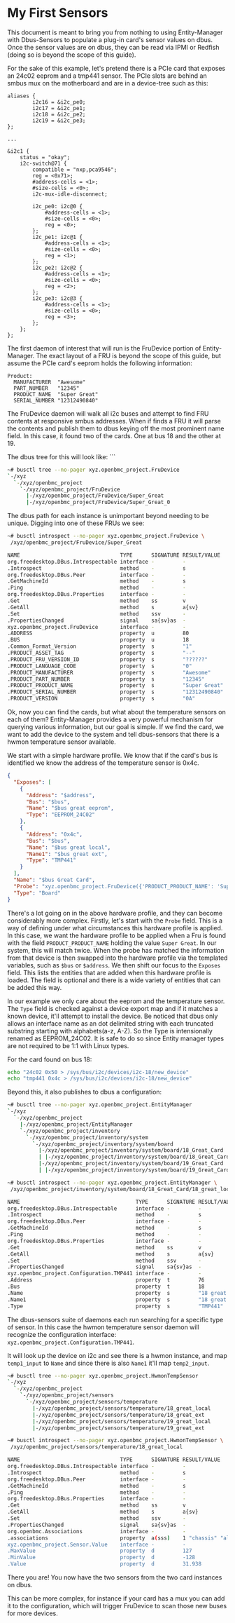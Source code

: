 # My First Sensors

This document is meant to bring you from nothing to using Entity-Manager with
Dbus-Sensors to populate a plug-in card's sensor values on dbus. Once the sensor
values are on dbus, they can be read via IPMI or Redfish (doing so is beyond the
scope of this guide).

For the sake of this example, let's pretend there is a PCIe card that exposes an
24c02 eeprom and a tmp441 sensor. The PCIe slots are behind an smbus mux on the
motherboard and are in a device-tree such as this:

```dts
aliases {
        i2c16 = &i2c_pe0;
        i2c17 = &i2c_pe1;
        i2c18 = &i2c_pe2;
        i2c19 = &i2c_pe3;
};

...

&i2c1 {
    status = "okay";
    i2c-switch@71 {
        compatible = "nxp,pca9546";
        reg = <0x71>;
        #address-cells = <1>;
        #size-cells = <0>;
        i2c-mux-idle-disconnect;

        i2c_pe0: i2c@0 {
            #address-cells = <1>;
            #size-cells = <0>;
            reg = <0>;
        };
        i2c_pe1: i2c@1 {
            #address-cells = <1>;
            #size-cells = <0>;
            reg = <1>;
        };
        i2c_pe2: i2c@2 {
            #address-cells = <1>;
            #size-cells = <0>;
            reg = <2>;
        };
        i2c_pe3: i2c@3 {
            #address-cells = <1>;
            #size-cells = <0>;
            reg = <3>;
        };
    };
};
```

The first daemon of interest that will run is the FruDevice portion of
Entity-Manager. The exact layout of a FRU is beyond the scope of this guide, but
assume the PCIe card's eeprom holds the following information:

```text
Product:
  MANUFACTURER  "Awesome"
  PART_NUMBER   "12345"
  PRODUCT_NAME  "Super Great"
  SERIAL_NUMBER "12312490840"
```

The FruDevice daemon will walk all i2c buses and attempt to find FRU contents at
responsive smbus addresses. When if finds a FRU it will parse the contents and
publish them to dbus keying off the most prominent name field. In this case, it
found two of the cards. One at bus 18 and the other at 19.

The dbus tree for this will look like: ```

```sh
~# busctl tree --no-pager xyz.openbmc_project.FruDevice
`-/xyz
  `-/xyz/openbmc_project
    `-/xyz/openbmc_project/FruDevice
      |-/xyz/openbmc_project/FruDevice/Super_Great
      |-/xyz/openbmc_project/FruDevice/Super_Great_0
```

The dbus path for each instance is unimportant beyond needing to be unique.
Digging into one of these FRUs we see:

```sh
~# busctl introspect --no-pager xyz.openbmc_project.FruDevice \
 /xyz/openbmc_project/FruDevice/Super_Great

NAME                                TYPE      SIGNATURE RESULT/VALUE                FLAGS
org.freedesktop.DBus.Introspectable interface -         -                           -
.Introspect                         method    -         s                           -
org.freedesktop.DBus.Peer           interface -         -                           -
.GetMachineId                       method    -         s                           -
.Ping                               method    -         -                           -
org.freedesktop.DBus.Properties     interface -         -                           -
.Get                                method    ss        v                           -
.GetAll                             method    s         a{sv}                       -
.Set                                method    ssv       -                           -
.PropertiesChanged                  signal    sa{sv}as  -                           -
xyz.openbmc_project.FruDevice       interface -         -                           -
.ADDRESS                            property  u         80                          emits-change
.BUS                                property  u         18                          emits-change
.Common_Format_Version              property  s         "1"                         emits-change
.PRODUCT_ASSET_TAG                  property  s         "--"                        emits-change
.PRODUCT_FRU_VERSION_ID             property  s         "??????"                    emits-change
.PRODUCT_LANGUAGE_CODE              property  s         "0"                         emits-change
.PRODUCT_MANUFACTURER               property  s         "Awesome"                   emits-change
.PRODUCT_PART_NUMBER                property  s         "12345"                     emits-change
.PRODUCT_PRODUCT_NAME               property  s         "Super Great"               emits-change
.PRODUCT_SERIAL_NUMBER              property  s         "12312490840"               emits-change
.PRODUCT_VERSION                    property  s         "0A"                        emits-change
```

Ok, now you can find the cards, but what about the temperature sensors on each
of them? Entity-Manager provides a very powerful mechanism for querying various
information, but our goal is simple. If we find the card, we want to add the
device to the system and tell dbus-sensors that there is a hwmon temperature
sensor available.

We start with a simple hardware profile. We know that if the card's bus is
identified we know the address of the temperature sensor is 0x4c.

```json
{
  "Exposes": [
    {
      "Address": "$address",
      "Bus": "$bus",
      "Name": "$bus great eeprom",
      "Type": "EEPROM_24C02"
    },
    {
      "Address": "0x4c",
      "Bus": "$bus",
      "Name": "$bus great local",
      "Name1": "$bus great ext",
      "Type": "TMP441"
    }
  ],
  "Name": "$bus Great Card",
  "Probe": "xyz.openbmc_project.FruDevice({'PRODUCT_PRODUCT_NAME': 'Super Great'})",
  "Type": "Board"
}
```

There's a lot going on in the above hardware profile, and they can become
considerably more complex. Firstly, let's start with the `Probe` field. This is
a way of defining under what circumstances this hardware profile is applied. In
this case, we want the hardware profile to be applied when a Fru is found with
the field `PRODUCT_PRODUCT_NAME` holding the value `Super Great`. In our system,
this will match twice. When the probe has matched the information from that
device is then swapped into the hardware profile via the templated variables,
such as `$bus` or `$address`. We then shift our focus to the `Exposes` field.
This lists the entities that are added when this hardware profile is loaded. The
field is optional and there is a wide variety of entities that can be added this
way.

In our example we only care about the eeprom and the temperature sensor. The
`Type` field is checked against a device export map and if it matches a known
device, it'll attempt to install the device. Be noticed that dbus only allows an
interface name as an dot delimited string with each truncated substring starting
with alphabets(a-z, A-Z). So the Type is intensionally renamed as EEPROM_24C02.
It is safe to do so since Entity manager types are not required to be 1:1 with
Linux types.

For the card found on bus 18:

```sh
echo "24c02 0x50 > /sys/bus/i2c/devices/i2c-18/new_device"
echo "tmp441 0x4c > /sys/bus/i2c/devices/i2c-18/new_device"
```

Beyond this, it also publishes to dbus a configuration:

```sh
~# busctl tree --no-pager xyz.openbmc_project.EntityManager
`-/xyz
  `-/xyz/openbmc_project
    |-/xyz/openbmc_project/EntityManager
    `-/xyz/openbmc_project/inventory
      `-/xyz/openbmc_project/inventory/system
        `-/xyz/openbmc_project/inventory/system/board
          |-/xyz/openbmc_project/inventory/system/board/18_Great_Card
          | |-/xyz/openbmc_project/inventory/system/board/18_Great_Card/18_great_local
          |-/xyz/openbmc_project/inventory/system/board/19_Great_Card
          | |-/xyz/openbmc_project/inventory/system/board/19_Great_Card/19_great_local

~# busctl introspect --no-pager xyz.openbmc_project.EntityManager \
 /xyz/openbmc_project/inventory/system/board/18_Great_Card/18_great_local

NAME                                     TYPE      SIGNATURE RESULT/VALUE    FLAGS
org.freedesktop.DBus.Introspectable      interface -         -               -
.Introspect                              method    -         s               -
org.freedesktop.DBus.Peer                interface -         -               -
.GetMachineId                            method    -         s               -
.Ping                                    method    -         -               -
org.freedesktop.DBus.Properties          interface -         -               -
.Get                                     method    ss        v               -
.GetAll                                  method    s         a{sv}           -
.Set                                     method    ssv       -               -
.PropertiesChanged                       signal    sa{sv}as  -               -
xyz.openbmc_project.Configuration.TMP441 interface -         -               -
.Address                                 property  t         76               emits-change
.Bus                                     property  t         18               emits-change
.Name                                    property  s         "18 great local" emits-change
.Name1                                   property  s         "18 great ext"   emits-change
.Type                                    property  s         "TMP441"         emits-change
```

The dbus-sensors suite of daemons each run searching for a specific type of
sensor. In this case the hwmon temperature sensor daemon will recognize the
configuration interface: `xyz.openbmc_project.Configuration.TMP441`.

It will look up the device on i2c and see there is a hwmon instance, and map
`temp1_input` to `Name` and since there is also `Name1` it'll map `temp2_input`.

```sh
~# busctl tree --no-pager xyz.openbmc_project.HwmonTempSensor
`-/xyz
  `-/xyz/openbmc_project
    `-/xyz/openbmc_project/sensors
      `-/xyz/openbmc_project/sensors/temperature
        |-/xyz/openbmc_project/sensors/temperature/18_great_local
        |-/xyz/openbmc_project/sensors/temperature/18_great_ext
        |-/xyz/openbmc_project/sensors/temperature/19_great_local
        |-/xyz/openbmc_project/sensors/temperature/19_great_ext

~# busctl introspect --no-pager xyz.openbmc_project.HwmonTempSensor \
 /xyz/openbmc_project/sensors/temperature/18_great_local

NAME                                TYPE      SIGNATURE RESULT/VALUE                             FLAGS
org.freedesktop.DBus.Introspectable interface -         -                                        -
.Introspect                         method    -         s                                        -
org.freedesktop.DBus.Peer           interface -         -                                        -
.GetMachineId                       method    -         s                                        -
.Ping                               method    -         -                                        -
org.freedesktop.DBus.Properties     interface -         -                                        -
.Get                                method    ss        v                                        -
.GetAll                             method    s         a{sv}                                    -
.Set                                method    ssv       -                                        -
.PropertiesChanged                  signal    sa{sv}as  -                                        -
org.openbmc.Associations            interface -         -                                        -
.associations                       property  a(sss)    1 "chassis" "all_sensors" "/xyz/openb... emits-change
xyz.openbmc_project.Sensor.Value    interface -         -                                        -
.MaxValue                           property  d         127                                      emits-change
.MinValue                           property  d         -128                                     emits-change
.Value                              property  d         31.938                                   emits-change writable

```

There you are! You now have the two sensors from the two card instances on dbus.

This can be more complex, for instance if your card has a mux you can add it to
the configuration, which will trigger FruDevice to scan those new buses for more
devices.
